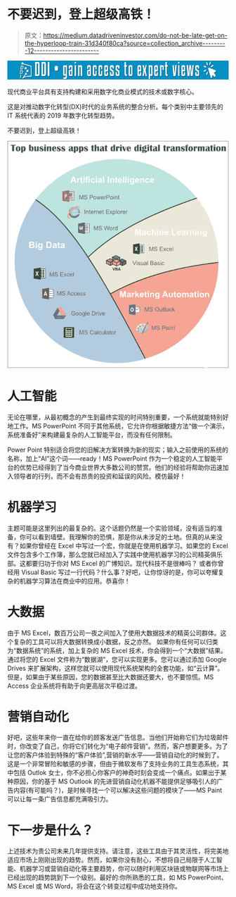 # 不要迟到，登上超级高铁！

> 原文：<https://medium.datadriveninvestor.com/do-not-be-late-get-on-the-hyperloop-train-31d340f80ca?source=collection_archive---------12----------------------->

[![](img/6a44004dfc1e7ca35fe2d04e9013f8fb.png)](http://www.track.datadriveninvestor.com/1B9E)

现代商业平台具有支持构建和采用数字化商业模式的技术或数字核心。

这是对推动数字化转型(DX)时代的业务系统的整合分析。每个类别中主要领先的 IT 系统代表的 2019 年数字化转型趋势。

不要迟到，登上超级高铁！

![](img/1e9bcb2921c7b44e7e057c537da788f7.png)

# 人工智能

无论在哪里，从最初概念的产生到最终实现的时间特别重要，一个系统就能特别好地工作。MS PowerPoint 不同于其他系统，它允许你根据敏捷方法“做一个演示，系统准备好”来构建最复杂的人工智能平台，而没有任何限制。

Power Point 特别适合将您的旧解决方案转换为新的现实；输入之前使用的系统的名称，加上“AI”这个词——ready！MS PowerPoint 作为一个稳定的人工智能平台的优势已经得到了当今商业世界大多数公司的赞赏。他们的经验将帮助你迅速加入领导者的行列，而不会有昂贵的投资和延误的风险。模仿最好！

# 机器学习

主题可能是这里列出的最复杂的。这个话题仍然是一个实验领域，没有适当的准备，你可以看到墙壁。我理解你的恐惧，那是你从未涉足的土地。但真的从来没有？如果你曾经在 Excel 中写过一个宏，你就是在使用机器学习。如果您的 Excel 文件包含多个工作簿，那么您就已经加入了实践中使用机器学习的公司精英俱乐部。这都要归功于你对 MS Excel 的广博知识。现代科技不是很棒吗？
或者你曾经用 Visual Basic 写过一行代码？什么事？好吧，让你惊讶的是，你可以夸耀复杂的机器学习算法在商业中的应用。恭喜你！

# 大数据

由于 MS Excel，数百万公司一夜之间加入了使用大数据技术的精英公司群体。这个复杂的工具可以将大数据转换成小数据，反之亦然。
如果你有任何可以归类为“数据系统”的系统，加上复杂的 MS Excel 技术，你会得到一个“大数据”结果。通过将您的 Excel 文件称为“数据湖”，您可以实现更多。您可以通过添加 Google Drives 来扩展架构，这样您就可以使用现代系统架构的全套功能，如“云计算”。但是，如果由于某些原因，您的数据甚至比大数据还要大，也不要惊慌。MS Access 企业系统将有助于向更高层次平稳过渡。

# 营销自动化

好吧，这些年来你一直在给你的顾客发送广告信息。当他们开始称它们为垃圾邮件时，你改变了自己，你将它们转化为“电子邮件营销”。然而，客户想要更多。为了让您的客户体验到特殊的“客户体验”,营销的新水平——营销自动化的时候到了。这是一个非常冒险和敏感的步骤，但由于微软发布了支持业务的工具生态系统，其中包括 Outlok 女士，你不必担心你客户的神奇时刻会变成一个痛点。如果出于某种原因，你的基于 MS Outlook 的先进营销自动化机器不能提供足够吸引人的广告内容(有可能吗？)，是时候寻找一个可以解决这些问题的模块了——MS Paint 可以让每一条广告信息都充满吸引力。

# 下一步是什么？

上述技术为贵公司未来几年提供支持。请注意，这些工具由于其灵活性，将完美地适应市场上刚刚出现的趋势。然而，如果你没有耐心，不想将自己局限于人工智能、机器学习或营销自动化等主要趋势，你可以随时利用区块链或物联网等市场上已经出现的趋势跳到下一个级别。最好的:你所熟悉的工具，如 MS PowerPoint、MS Excel 或 MS Word，将会在这个转变过程中成功地支持你。